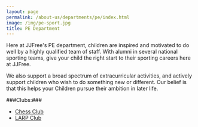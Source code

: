 ```yaml
---
layout: page
permalink: /about-us/departments/pe/index.html
image: /img/pe-sport.jpg
title: PE Department
---
```


Here at JJFree's PE department, children are inspired and motivated to do well by a highly qualified team of staff.  With alumni in several national sporting teams, give your child the right start to their sporting careers here at JJFree.

We also support a broad spectrum of extracurricular activities, and actively support children who wish to do something new or different.  Our belief is that this helps your Children pursue their ambition in later life.

###Clubs:###

- [Chess Club](chess-club)
- [LARP Club](larp-club)